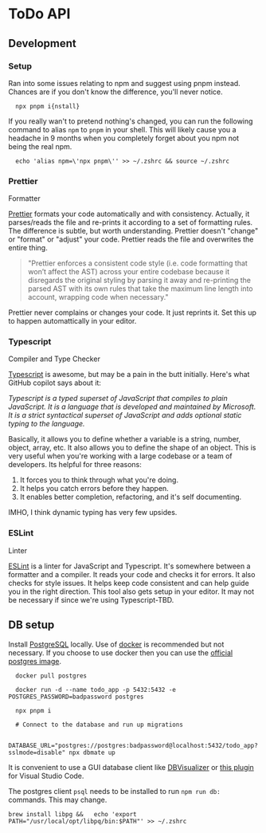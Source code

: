 # ToDo API

## Development

### Setup

Ran into some issues relating to npm and suggest using pnpm instead. Chances are
if you don't know the difference, you'll never notice.

```shell
  npx pnpm i{nstall}
```

If you really wan't to pretend nothing's changed, you can run the following
command to alias `npm` to `pnpm` in your shell. This will likely cause you a
headache in 9 months when you completely forget about you npm not being the
real npm.

```shell
  echo 'alias npm=\'npx pnpm\'' >> ~/.zshrc && source ~/.zshrc
```

### Prettier

Formatter

[Prettier](https://prettier.io) formats your code automatically and with
consistency. Actually, it parses/reads the file and re-prints it according to a
set of formatting rules. The difference is subtle, but worth understanding.
Prettier doesn't "change" or "format" or "adjust" your code. Prettier reads the
file and overwrites the entire thing.

> "Prettier enforces a consistent code style (i.e. code formatting that won’t
> affect the AST) across your entire codebase because it disregards the
> original styling by parsing it away and re-printing the parsed AST with its
> own rules that take the maximum line length into account, wrapping code when
> necessary."

Prettier never complains or changes your code. It just reprints it. Set this up
to happen automattically in your editor.

### Typescript

Compiler and Type Checker

[Typescript](https://www.typescriptlang.org) is awesome, but may be a pain in the
butt initially. Here's what GitHub copilot says about it:

_Typescript is a typed superset of JavaScript that compiles to plain
JavaScript. It is a language that is developed and maintained by Microsoft. It
is a strict syntactical superset of JavaScript and adds optional static typing
to the language._

Basically, it allows you to define whether a variable is a string, number,
object, array, etc. It also allows you to define the shape of an object. This
is very useful when you're working with a large codebase or a team of
developers. Its helpful for three reasons:

1. It forces you to think through what you're doing.
2. It helps you catch errors before they happen.
3. It enables better completion, refactoring, and it's self documenting.

IMHO, I think dynamic typing has very few upsides.

### ESLint

Linter

[ESLint](https://eslint.org) is a linter for JavaScript and Typescript. It's
somewhere between a formatter and a compiler. It reads your code and checks it
for errors. It also checks for style issues. It helps keep code consistent and
can help guide you in the right direction. This tool also gets setup in your
editor. It may not be necessary if since we're using Typescript-TBD.

## DB setup

Install [PostgreSQL](https://www.postgresql.org) locally. Use of
[docker](https://www.docker.com/products/docker-desktop/) is recommended but
not necessary. If you choose to use docker then you can use the [official
postgres image](https://hub.docker.com/_/postgres).

```shell
  docker pull postgres

  docker run -d --name todo_app -p 5432:5432 -e POSTGRES_PASSWORD=badpassword postgres

  npx pnpm i

  # Connect to the database and run up migrations

  DATABASE_URL="postgres://postgres:badpassword@localhost:5432/todo_app?sslmode=disable" npx dbmate up
```

It is convenient to use a GUI database client like
[DBVisualizer](https://www.dbvis.com) or
[this plugin](https://marketplace.visualstudio.com/items?itemName=ckolkman.vscode-postgres)
for Visual Studio Code.

The postgres client `psql` needs to be installed to run `npm run db: ` commands. This may change.

```shell
brew install libpg &&   echo 'export PATH="/usr/local/opt/libpq/bin:$PATH"' >> ~/.zshrc
```
